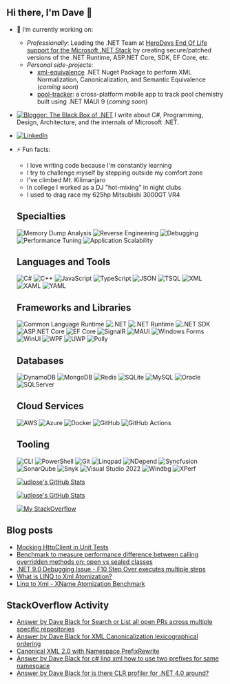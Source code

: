 
<!--
**udlose/udlose** is a ✨ _special_ ✨ repository because its `README.md` (this file) appears on your GitHub profile.

Here are some ideas to get you started:

- 🔭 I’m currently working on ...
- 🌱 I’m currently learning ...
- 👯 I’m looking to collaborate on ...
- 🤔 I’m looking for help with ...
- 💬 Ask me about ...
- 📫 How to reach me: ...
- 😄 Pronouns: ...
- ⚡ Fun fact: ...
-->

## Hi there, I'm Dave 👋
- 🔭 I’m currently working on:
  - _Professionally_: Leading the .NET Team at [HeroDevs End Of Life support for the Microsoft .NET Stack](https://www.herodevs.com/support/dot-net-nes) by creating secure/patched versions of the .NET Runtime, ASP.NET Core, SDK, EF Core, etc.
  - _Personal side-projects_:
    - [xml-equivalence](https://github.com/udlose/xml-equivalency/) .NET Nuget Package to perform XML Normalization, Canonicalization, and Semantic Equivalence (*coming soon*)
    - [pool-tracker](https://github.com/Black-Box-Solutions/pool-tracker): a cross-platform mobile app to track pool chemistry built using .NET MAUI 9 (*coming soon*)
- [![Blogger](https://img.shields.io/badge/Blog-5C2D91?style=flat&logo=visual-studio&logoColor=white): The Black Box of .NET](https://dave-black.blogspot.com) I write about C#, Programming, Design, Architecture, and the internals of Microsoft .NET.
- [![LinkedIn](https://custom-icon-badges.demolab.com/badge/LinkedIn-0A66C2?logo=linkedin-white&logoColor=fff)](https://linkedin.com/in/daveblack)
- ⚡ Fun facts:
  - I love writing code because I'm constantly learning
  - I try to challenge myself by stepping outside my comfort zone
  - I've climbed Mt. Kilimanjaro
  - In college I worked as a DJ "hot-mixing" in night clubs
  - I used to drag race my 625hp Mitsubishi 3000GT VR4

  ## Specialties
  ![Memory Dump Analysis](https://img.shields.io/badge/Memory_Dump_Analysis-5C2D91?style=flat&logo=visual-studio&logoColor=white)
  ![Reverse Engineering](https://img.shields.io/badge/Reverse_Engineering-5C2D91?style=flat&logo=visual-studio&logoColor=white)
  ![Debugging](https://img.shields.io/badge/Debugging-5C2D91?style=flat&logo=visual-studio&logoColor=white)
  ![Performance Tuning](https://img.shields.io/badge/Performance_Tuning-5C2D91?style=flat&logo=visual-studio&logoColor=white)
  ![Application Scalability](https://img.shields.io/badge/Application_Scalability-5C2D91?style=flat&logo=visual-studio&logoColor=white)

  ## Languages and Tools
  ![C#](https://custom-icon-badges.demolab.com/badge/C%23-%23239120.svg?logo=cshrp&logoColor=white)
  ![C++](https://img.shields.io/badge/C%2B%2B-00599C?style=flat&logo=c%2B%2B&logoColor=white)
  ![JavaScript](https://img.shields.io/badge/JavaScript-323330?style=flat&logo=javascript&logoColor=%23F7DF1E)
  ![TypeScript](https://img.shields.io/badge/TypeScript-007ACC?style=flat&logo=typescript&logoColor=white) 
  ![JSON](https://img.shields.io/badge/JSON-000000?style=flat&logo=json&logoColor=white)
  ![TSQL](https://img.shields.io/badge/T-SQL-CC2927?style=flat&logo=microsoft-sql-server&logoColor=white)
  ![XML](https://img.shields.io/badge/XML-FF7F50?style=flat&logo=xml&logoColor=white) 
  ![XAML](https://img.shields.io/badge/XAML-4B8BBE?style=flat&logo=xaml&logoColor=white)
  ![YAML](https://img.shields.io/badge/YAML-1F425F?style=flat&logo=yaml&logoColor=white)
  
  ## Frameworks and Libraries
  ![Common Language Runtime](https://img.shields.io/badge/CLR-512BD4?style=flat&logo=.net&logoColor=white)
  ![.NET](https://img.shields.io/badge/.NET-512BD4?style=flat&logo=.net&logoColor=white)
  ![.NET Runtime](https://img.shields.io/badge/.NET_Runtime-512BD4?style=flat&logo=.net&logoColor=white)
  ![.NET SDK](https://img.shields.io/badge/.NET_SDK-512BD4?style=flat&logo=.net&logoColor=white)
  ![ASP.NET Core](https://img.shields.io/badge/ASP.NET_Core-5C2D91?style=flat&logo=asp.net&logoColor=white)
  ![EF Core](https://img.shields.io/badge/EF_Core-512BD4?style=flat&logo=.net&logoColor=white)
  ![SignalR](https://img.shields.io/badge/SignalR-512BD4?style=flat&logo=.net&logoColor=white)
  ![MAUI](https://img.shields.io/badge/.NET_MAUI-512BD4?style=flat&logo=.net&logoColor=white)
  ![Windows Forms](https://img.shields.io/badge/Windows_Forms-512BD4?style=flat&logo=.net&logoColor=white)
  ![WinUI](https://img.shields.io/badge/WinUI-512BD4?style=flat&logo=.net&logoColor=white)
  ![WPF](https://img.shields.io/badge/WPF-512BD4?style=flat&logo=.net&logoColor=white)
  ![UWP](https://img.shields.io/badge/UWP-512BD4?style=flat&logo=.net&logoColor=white)
  ![Polly](https://img.shields.io/badge/Polly-512BD4?style=flat&logo=.net&logoColor=white)

  ## Databases
  ![DynamoDB](https://img.shields.io/badge/DynamoDB-4053D6?style=flat&logo=amazon-dynamodb&logoColor=white)
  ![MongoDB](https://img.shields.io/badge/MongoDB-47A248?style=flat&logo=mongodb&logoColor=white)
  ![Redis](https://img.shields.io/badge/Redis-DC382D?style=flat&logo=redis&logoColor=white)
  ![SQLite](https://img.shields.io/badge/SQLite-003B57?style=flat&logo=sqlite&logoColor=white)
  ![MySQL](https://img.shields.io/badge/MySQL-4479A1?style=flat&logo=mysql&logoColor=white)
  ![Oracle](https://img.shields.io/badge/Oracle-F80000?style=flat&logo=oracle&logoColor=white)
  ![SQLServer](https://img.shields.io/badge/Microsoft_SQL_Server-CC2927?style=flat&logo=microsoft-sql-server&logoColor=white)

  ## Cloud Services
  ![AWS](https://img.shields.io/badge/AWS-232F3E?style=flat&logo=amazon-aws&logoColor=white)
  ![Azure](https://img.shields.io/badge/Azure-0089D6?style=flat&logo=azure-devops&logoColor=white)
  ![Docker](https://img.shields.io/badge/Docker-2496ED?style=flat&logo=docker&logoColor=white)
  ![GitHub](https://img.shields.io/badge/GitHub-181717?style=flat&logo=github&logoColor=white)
  ![GitHub Actions](https://img.shields.io/badge/GitHub_Actions-2088FF?style=flat&logo=github-actions&logoColor=white)
  
  ## Tooling
  ![CLI](https://img.shields.io/badge/.NET_CLI-512BD4?style=flat&logo=.net&logoColor=white)
  ![PowerShell](https://img.shields.io/badge/PowerShell-5391FE?style=flat&logo=powershell&logoColor=white)
  ![Git](https://img.shields.io/badge/Git-F05032?style=flat&logo=git&logoColor=white)
  ![Linqpad](https://img.shields.io/badge/Linqpad-5C2D91?style=flat&logo=visual-studio&logoColor=white)
  ![NDepend](https://img.shields.io/badge/NDepend-5C2D91?style=flat&logo=visual-studio&logoColor=white)
  ![Syncfusion](https://img.shields.io/badge/Syncfusion-5C2D91?style=flat&logo=visual-studio&logoColor=white)
  ![SonarQube](https://img.shields.io/badge/SonarQube-4E9BCD?style=flat&logo=sonarqube&logoColor=white)
  ![Snyk](https://img.shields.io/badge/Snyk-4E9BCD?style=flat&logo=snyk&logoColor=white)
  ![Visual Studio 2022](https://img.shields.io/badge/Visual_Studio_2022-5C2D91?style=flat&logo=visual-studio&logoColor=white)
  ![Windbg](https://img.shields.io/badge/Windbg-5C2D91?style=flat&logo=visual-studio&logoColor=white)
  ![XPerf](https://img.shields.io/badge/XPerf-5C2D91?style=flat&logo=visual-studio&logoColor=white)

  [![udlose's GitHub Stats](https://github-readme-stats-sepia-ten-71.vercel.app/api?username=udlose&show_icons=true&show_owner=true&count_private=true&include_all_commits=true&theme=dark#gh-dark-mode-only)](https://github.com/udlose/github-readme-stats#gh-dark-mode-only)
  
  [![udlose's GitHub Stats](https://github-readme-stats-sepia-ten-71.vercel.app/api?username=udlose&show_icons=true&show_owner=true&count_private=true&include_all_commits=true&theme=light#gh-light-mode-only)](https://github.com/udlose/github-readme-stats#gh-light-mode-only)

  [![My StackOverflow](https://github-readme-stackoverflow.vercel.app/?userID=251267&theme=dark&layout=compact)](https://stackoverflow.com/users/251267)

## Blog posts
<!-- BLOG-POST-LIST:START -->
- [Mocking HttpClient in Unit Tests](http://dave-black.blogspot.com/2025/02/mocking-httpclient-in-unit-tests.html)
- [Benchmark to measure performance difference between calling overridden methods on: open vs sealed classes](https://gist.github.com/udlose/712f7c157e10c742d870934bba53c2a3)
- [.NET 9.0 Debugging Issue - F10 Step Over executes multiple steps](http://dave-black.blogspot.com/2025/01/net-90-debugging-issue-f10-step-over.html)
- [What is LINQ to Xml Atomization?](http://dave-black.blogspot.com/2025/01/what-is-linq-to-xml-atomization.html)
- [Linq to Xml - XName Atomization Benchmark](https://gist.github.com/udlose/1a5b0338c5fa4e83ec71fb22197396cf)
<!-- BLOG-POST-LIST:END -->

## StackOverflow Activity
<!-- STACKOVERFLOW:START -->
- [Answer by Dave Black for Search or List all open PRs across multiple specific repositories](https://stackoverflow.com/questions/52045709/search-or-list-all-open-prs-across-multiple-specific-repositories/79590967#79590967)
- [Answer by Dave Black for XML Canonicalization lexicographical ordering](https://stackoverflow.com/questions/38769644/xml-canonicalization-lexicographical-ordering/79446723#79446723)
- [Canonical XML 2.0 with Namespace PrefixRewrite](https://stackoverflow.com/questions/79446392/canonical-xml-2-0-with-namespace-prefixrewrite)
- [Answer by Dave Black for c# linq xml how to use two prefixes for same namespace](https://stackoverflow.com/questions/5846201/c-sharp-linq-xml-how-to-use-two-prefixes-for-same-namespace/79353317#79353317)
- [Answer by Dave Black for is there CLR profiler for .NET 4.0 around?](https://stackoverflow.com/questions/4351391/is-there-clr-profiler-for-net-4-0-around/79306436#79306436)
<!-- STACKOVERFLOW:END -->
